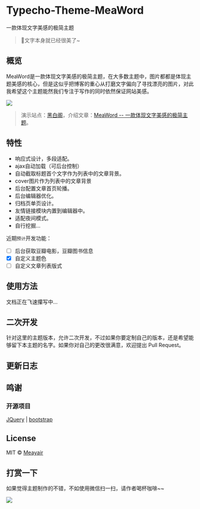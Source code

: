 # Typecho-Theme-MeaWord
一款体现文字美感的极简主题

> 💖文字本身就已经很美了~

## 概览


MeaWord是一款体现文字美感的极简主题，在大多数主题中，图片都都是体现主题美感的核心，但是这似乎把博客的重心从打磨文字偏向了寻找漂亮的图片，对此我希望这个主题能然我们专注于写作的同时依然保证网站美感。

![](https://www.bawge.com/usr/themes/MeaWord/screenshot.png)
> 演示站点：[黑白阁](https://www.bawge.com)，介绍文章：[MeaWord -- 一款体现文字美感的极简主题](https://www.bawge.com/archives/63.html)。

## 特性
* 响应式设计，多段适配。
* ajax自动加载（可后台控制）
* 自动截取标题首个文字作为列表中的文章背景。
* cover图片作为列表中的文章背景
* 后台配置文章首页轮播。
* 后台编辑器优化。
* 归档页单页设计。
* 友情链接模块内置到编辑器中。
* 适配夜间模式。
* 自行挖掘...

近期`预计`开发功能：

- [ ] 后台获取豆瓣电影，豆瓣图书信息
- [x] 自定义主题色
- [ ] 自定义文章列表版式

## 使用方法

文档正在飞速攥写中...

## 二次开发

针对这里的主题版本，允许二次开发，不过如果你要定制自己的版本，还是希望能够留下本主题的名字。如果你对自己的更改很满意，欢迎提出 Pull Request。

## 更新日志

## 鸣谢

### 开源项目

[JQuery](https://github.com/jquery/jquery) | [bootstrap](https://github.com/twbs/bootstrap) 

## License

MIT © [Meayair](https://github.com/Meayair)

## 打赏一下

如果觉得主题制作的不错，不如使用微信扫一扫，请作者喝杯咖啡~~

![](https://www.bawge.com/usr/themes/MeaWord/good.png)

